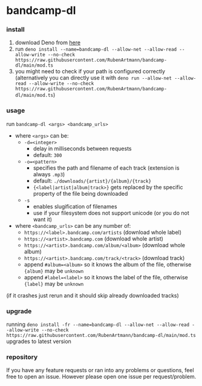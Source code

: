# bandcamp-dl
### install
1. download Deno from [here](https://deno.land/#installation)
2. run ```deno install --name=bandcamp-dl --allow-net --allow-read --allow-write --no-check https://raw.githubusercontent.com/RubenArtmann/bandcamp-dl/main/mod.ts```
3. you might need to check if your path is configured correctly
(alternatively you can directly use it with ```deno run --allow-net --allow-read --allow-write --no-check https://raw.githubusercontent.com/RubenArtmann/bandcamp-dl/main/mod.ts```)
### usage
run ```bandcamp-dl <args> <bandcamp_urls>```
* where ```<args>``` can be:
	* ```-d=<integer>```
		* delay in milliseconds between requests
		* default: ```300```
	* ```-o=<pattern>```
		* specifies the path and filename of each track (extension is always ```.mp3```)
		* default: ```./downloads/{artist}/{album}/{track}```
		* ```{<label|artist|album|track>}``` gets replaced by the specific property of the file being downloaded 
	* ```-s```
		* enables slugification of filenames
		* use if your filesystem does not support unicode (or you do not want it)
* where ```<bandcamp_urls>``` can be any number of:
	* ```https://<label>.bandcamp.com/artists``` (download whole label)
	* ```https://<artist>.bandcamp.com``` (download whole artist)
	* ```https://<artist>.bandcamp.com/album/<album>``` (download whole album)
	* ```https://<artist>.bandcamp.com/track/<track>``` (download track)
	* append ```#album=<album>``` so it knows the album of the file, otherwise ```{album}``` may be ```unknown```
	* append ```#label=<label>``` so it knows the label of the file, otherwise ```{label}``` may be ```unknown```

(if it crashes just rerun and it should skip already downloaded tracks)

### upgrade
running ```deno install -fr --name=bandcamp-dl --allow-net --allow-read --allow-write --no-check https://raw.githubusercontent.com/RubenArtmann/bandcamp-dl/main/mod.ts``` upgrades to latest version

### repository
If you have any feature requests or ran into any problems or questions, feel free to open an issue.
However please open one issue per request/problem.
